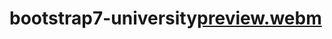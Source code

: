 # bootstrap7-university[preview.webm](https://user-images.githubusercontent.com/107856471/181206106-5cd8e68f-d0fc-44f4-91ce-04a78dfe44e2.webm)
